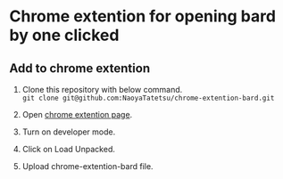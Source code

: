 # Chrome extention for opening bard by one clicked

## Add to chrome extention
1. Clone this repository with below command.  
`git clone git@github.com:NaoyaTatetsu/chrome-extention-bard.git`

2. Open [chrome extention page](chrome://extensions/).

3. Turn on developer mode.

4. Click on Load Unpacked.

5. Upload chrome-extention-bard file.